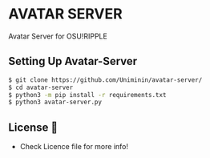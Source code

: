# AVATAR SERVER
Avatar Server for OSU!RIPPLE

## Setting Up Avatar-Server
```bash
$ git clone https://github.com/Uniminin/avatar-server/
$ cd avatar-server
$ python3 -m pip install -r requirements.txt
$ python3 avatar-server.py
```

## License :scroll:
- Check Licence file for more info!
